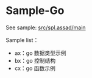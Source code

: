 # Sample-Go


See sample: [src/spl.assad/main](src/spl.assad/main)

Sample list：

* ax：go 数据类型示例
* bx：go 控制结构
* cx：go 函数示例

